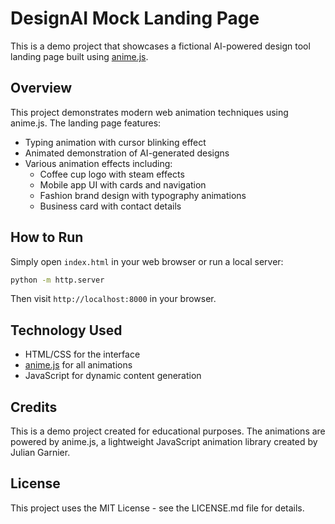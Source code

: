# DesignAI Mock Landing Page

This is a demo project that showcases a fictional AI-powered design tool landing page built using [anime.js](https://animejs.com/).

## Overview

This project demonstrates modern web animation techniques using anime.js. The landing page features:

- Typing animation with cursor blinking effect
- Animated demonstration of AI-generated designs
- Various animation effects including:
  - Coffee cup logo with steam effects
  - Mobile app UI with cards and navigation
  - Fashion brand design with typography animations
  - Business card with contact details

## How to Run

Simply open `index.html` in your web browser or run a local server:

```bash
python -m http.server
```

Then visit `http://localhost:8000` in your browser.

## Technology Used

- HTML/CSS for the interface
- [anime.js](https://animejs.com/) for all animations
- JavaScript for dynamic content generation

## Credits

This is a demo project created for educational purposes. 
The animations are powered by anime.js, a lightweight JavaScript animation library created by Julian Garnier.

## License

This project uses the MIT License - see the LICENSE.md file for details.
